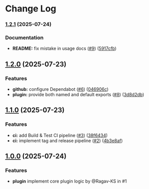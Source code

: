 # Change Log

### [1.2.1](https://github.com/Ragav-KS/xior-xray-plugin/compare/v1.2.0...v1.2.1) (2025-07-24)

### Documentation

- **README:** fix mistake in usage docs ([#9](https://github.com/Ragav-KS/xior-xray-plugin/issues/9)) ([5917cfb](https://github.com/Ragav-KS/xior-xray-plugin/commit/5917cfb92a5a26454353959608079a5506021cd5))

## [1.2.0](https://github.com/Ragav-KS/xior-xray-plugin/compare/v1.1.0...v1.2.0) (2025-07-23)

### Features

- **github:** configure Dependabot ([#6](https://github.com/Ragav-KS/xior-xray-plugin/issues/6)) ([046906c](https://github.com/Ragav-KS/xior-xray-plugin/commit/046906c28c1893838e9017eaf357e53df65e7b2a))
- **plugin:** provide both named and default exports ([#8](https://github.com/Ragav-KS/xior-xray-plugin/issues/8)) ([3d8d2db](https://github.com/Ragav-KS/xior-xray-plugin/commit/3d8d2dbe31a9a07c920f4f06272777f334680366))

## [1.1.0](https://github.com/Ragav-KS/xior-xray-plugin/compare/v1.0.0...v1.1.0) (2025-07-23)

### Features

- **ci:** add Build & Test CI pipeline ([#3](https://github.com/Ragav-KS/xior-xray-plugin/issues/3)) ([38f6434](https://github.com/Ragav-KS/xior-xray-plugin/commit/38f64349a8e8b0a439ef653bf55bd309be2fbe95))
- **ci:** implement tag and release pipeline ([#2](https://github.com/Ragav-KS/xior-xray-plugin/issues/2)) ([4b3e8af](https://github.com/Ragav-KS/xior-xray-plugin/commit/4b3e8af0640af650aaf087f6439d9517632cf232))

## [1.0.0](https://github.com/Ragav-KS/xior-xray-plugin/compare/v0.0.1...v1.0.0) (2025-07-24)

### Features

- **plugin** implement core plugin logic by @Ragav-KS in #1
